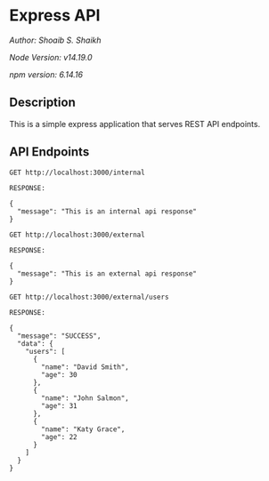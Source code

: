 # Express API

*Author: Shoaib S. Shaikh*

*Node Version: v14.19.0*

*npm version: 6.14.16*

## Description

This is a simple express application that serves REST API endpoints.

## API Endpoints

```
GET http://localhost:3000/internal

RESPONSE:

{
  "message": "This is an internal api response"
}
```

```
GET http://localhost:3000/external

RESPONSE:

{
  "message": "This is an external api response"
}
```


```
GET http://localhost:3000/external/users

RESPONSE:

{
  "message": "SUCCESS",
  "data": {
    "users": [
      {
        "name": "David Smith",
        "age": 30
      },
      {
        "name": "John Salmon",
        "age": 31
      },
      {
        "name": "Katy Grace",
        "age": 22
      }
    ]
  }
}
```